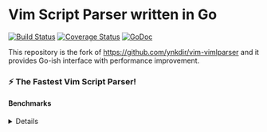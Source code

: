 # Vim Script Parser written in Go

[![Build Status](https://travis-ci.org/haya14busa/go-vimlparser.svg?branch=master)](https://travis-ci.org/haya14busa/go-vimlparser)
[![Coverage Status](https://coveralls.io/repos/github/haya14busa/go-vimlparser/badge.svg?branch=master)](https://coveralls.io/github/haya14busa/go-vimlparser?branch=master)
[![GoDoc](https://godoc.org/github.com/haya14busa/go-vimlparser?status.svg)](https://godoc.org/github.com/haya14busa/go-vimlparser)

This repository is the fork of https://github.com/ynkdir/vim-vimlparser and it provides Go-ish interface with performance improvement.

### :zap: The Fastest Vim Script Parser!

#### Benchmarks

<details>
```sh
$ pwd
/home/haya14busa/src/github.com/ynkdir/vim-vimlparser

$ git rev-parse HEAD
2fff43c58968a18bc01bc8304df68bde01af04d9

$ wc -l < autoload/vimlparser.vim
5195

$ time vim -u NONE -N --cmd "let &rtp .= ',' . getcwd()" --cmd "silent call vimlparser#test('autoload/vimlparser.vim')" -c ":q"
vim -u NONE -N --cmd "let &rtp .= ',' . getcwd()" --cmd  -c ":q"  48.88s user 0.05s system 99% cpu 48.942 total

$ python3 -V
Python 3.5.0

$ time python3 py/vimlparser.py autoload/vimlparser.vim > /dev/null
python3 py/vimlparser.py autoload/vimlparser.vim > /dev/null  4.17s user 0.04s system 99% cpu 4.236 total

$ pypy3 -V
Python 3.2.5 (b2091e973da69152b3f928bfaabd5d2347e6df46, Mar 04 2016, 07:08:30)
[PyPy 2.4.0 with GCC 5.3.0]

$ time pypy3 py/vimlparser.py autoload/vimlparser.vim > /dev/null
pypy3 py/vimlparser.py autoload/vimlparser.vim > /dev/null  2.63s user 0.06s system 99% cpu 2.694 total

$ node --version
v4.2.3

$ time node js/vimlparser.js autoload/vimlparser.vim > /dev/null
node js/vimlparser.js autoload/vimlparser.vim > /dev/null  0.77s user 0.04s system 125% cpu 0.644 total

$ go get github.com/haya14busa/go-vimlparser/cmd/vimlparser
$ time vimlparser autoload/vimlparser.vim > /dev/null
vimlparser autoload/vimlparser.vim > /dev/null  0.25s user 0.03s system 114% cpu 0.244 total
```
</details>

| Language | Time (sec) |
| -------- | ---- |
| Vim script | 48.88s |
| Python3 | 4.17s |
| pypy3 | 2.63s |
| node | 0.77s |
| Go | **0.25s** |

Note that, in addition to the Go lang speed, I added [performance improvement](https://github.com/haya14busa/go-vimlparser/pull/4) for Go implementation.

### Rich interface compared to other implementation

go-vimlparser is written in Go which is typed language and I added Go-ish interface,
so you can see each node fields. e.g. https://godoc.org/github.com/haya14busa/go-vimlparser/ast#Function

| package | doc |
| --- | --- |
| go-vimlparser | [![GoDoc](https://godoc.org/github.com/haya14busa/go-vimlparser?status.svg)](https://godoc.org/github.com/haya14busa/go-vimlparser) |
| go-vimlparser/ast | [![GoDoc](https://godoc.org/github.com/haya14busa/go-vimlparser/ast?status.svg)](https://godoc.org/github.com/haya14busa/go-vimlparser/ast) |
| go-vimlparser/token | [![GoDoc](https://godoc.org/github.com/haya14busa/go-vimlparser/token?status.svg)](https://godoc.org/github.com/haya14busa/go-vimlparser/token) |

### CLI tool

#### Installation

```
go get github.com/haya14busa/go-vimlparser/cmd/vimlparser
```

#### Usage

```
$ echo 'let x = 1' | vimlparser
(let = x 1)
$ vimlparser autoload/vimlparser.vim | head -n 5
; vim:set ts=8 sts=2 sw=2 tw=0 et:
;
; VimL parser - Vim Script Parser
;
; License: This file is placed in the public domain.
```

#### As a Lint Tool

You can use it to detect syntax error.
It doesn't check much things compared to existing lint tool for Vim script, but it runs fast even if you pass lots of files to it.

```
$ vimlparser **/*.vim > /dev/null
test/test_err_funcarg_duplicate.vim:1:20: vimlparser: E853: Duplicate argument name: b
test/test_err_funcarg_firstline.vim:1:14: vimlparser: E125: Illegal argument: firstline
test/test_err_funcarg_lastline.vim:1:14: vimlparser: E125: Illegal argument: lastline
test/test_err_funcarg.vim:1:44: vimlparser: E125: Illegal argument: a:bar
test/test_err_funcname.vim:11:10: vimlparser: E128: Function name must start with a capital or contain a colon: foo
test/test_err_toomanyarg.vim:1:9: vimlparser: E740: Too many arguments for function
test/test_err_varname.vim:1:5: vimlparser: E461: Illegal variable name: foo:bar
test/test_issue16_err_line_continuation_lnum2.vim:3:9: vimlparser: E488: Trailing characters: z
test/test_issue16_err_line_continuation_lnum.vim:2:9: vimlparser: E488: Trailing characters: z
test/test_neo_tnoremap.vim:1:1: vimlparser: E492: Not an editor command: tnoremap <Esc> <C-\><C-N>
test/test_noneo_tnoremap.vim:1:1: vimlparser: E492: Not an editor command: tnoremap <Esc> <C-\><C-N>
test/test_xxx_colonsharp.vim:2:6: vimlparser: unexpected token: :
test/test_xxx_err_funcarg_space_comma.vim:19:14: vimlparser: E475: Invalid argument: White space is not allowed before comma
```

```vim
" sample
command! LintVimLParser :silent cexpr system('vimlparser ' . expand('%') . ' > /dev/null')
augroup lint-vimlparser
  autocmd!
  autocmd BufWritePost *.vim LintVimLParser
augroup END
```

### Credit

[@ynkdir](https://github.com/ynkdir) for https://github.com/ynkdir/vim-vimlparser

### :bird: Author
haya14busa (https://github.com/haya14busa)
